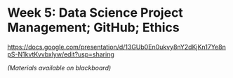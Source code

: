 # Week 5: Data Science Project Management; GitHub; Ethics

<https://docs.google.com/presentation/d/13GUb0En0ukvy8nY2dKjKn17Ye8npS-N1kvtKvvbxlyw/edit?usp=sharing>

*(Materials available on blackboard)*
